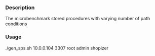 ### Description
The microbenchmark stored procedures with varying number of path conditions

### Usage
./gen_sps.sh 10.0.0.104 3307 root admin shopizer